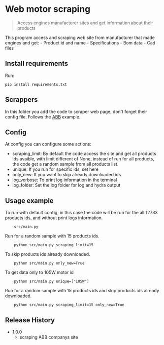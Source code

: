 # Web motor scraping
> Access engines manufacturer sites and get information about their products

This program access and scraping web site from manufacturer that made engines and get:
    - Product id and name
    - Specifications
    - Bom data
    - Cad files

## Install requirements

Run:

```
pip install requirements.txt
```

## Scrappers

In this folder you add the code to scraper web page, don't forget their config file. Follows the [ABB](https://www.baldor.com/) example.

## Config

At config you can configure some actions:
* scraping_limit: By default the code access the site and get all products ids avaible, with limit different of None, instead of run for all products, the code get a random sample from all products list.
* unique: If you run for specific ids, set here 
* only_new: If you want to skip already downloaded ids
* log_verbose: To print log information in the terminal
* log_folder: Set the log folder for log and hydra output

## Usage example

To run with default config, in this case the code will be run for the all 12733 products ids, and without print logs information.

```
    src/main.py
```

Run for a random sample with 15 products ids.

```
    python src/main.py scraping_limit=15
```

To skip products ids already downloaded.

```
    python src/main.py only_new=True
```

To get data only to 105W motor id

```
    python src/main.py unique=["105W"]
```

Run for a random sample with 15 products ids and skip products ids already downloaded.

```
    python src/main.py scraping_limit=15 only_new=True
```

## Release History

* 1.0.0
    * scraping ABB companys site
